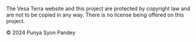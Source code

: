 The Vesa Terra website and this project are protected by copyright law and are not to be copied in any way. There is no license being offered on this project.

© 2024 Punya Syon Pandey

